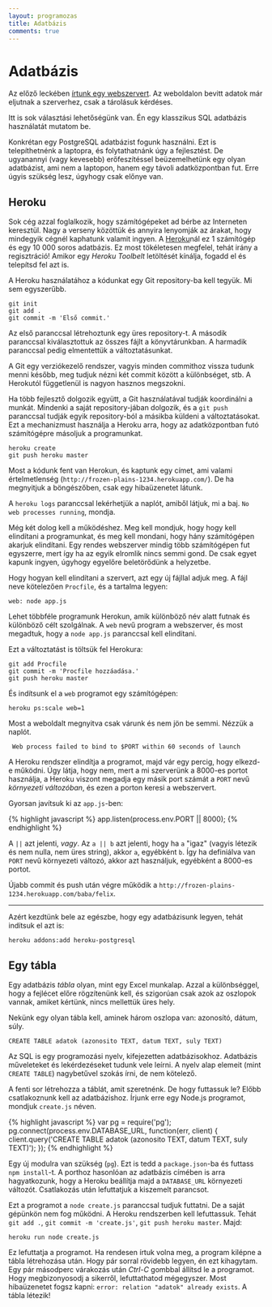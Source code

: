 ```yaml
---
layout: programozas
title: Adatbázis
comments: true
---
```


# Adatbázis

Az előző leckében [írtunk egy webszervert](../3). Az weboldalon bevitt adatok már eljutnak a szerverhez,
csak a tárolásuk kérdéses.

Itt is sok választási lehetőségünk van. Én egy klasszikus SQL adatbázis használatát mutatom be.

Konkrétan egy PostgreSQL adatbázist fogunk használni. Ezt is telepíthetnénk a laptopra, és folytathatnánk
úgy a fejlesztést. De ugyanannyi (vagy kevesebb) erőfeszítéssel beüzemelhetünk egy olyan adatbázist, ami
nem a laptopon, hanem egy távoli adatközpontban fut. Erre úgyis szükség lesz, úgyhogy csak előnye van.

## Heroku

Sok cég azzal foglalkozik, hogy számítógépeket ad bérbe az Interneten keresztül. Nagy a verseny közöttük
és annyira lenyomják az árakat, hogy mindegyik cégnél kaphatunk valamit ingyen.
A [Heroku](https://www.heroku.com/)nál ez 1 számítógép és egy 10 000 soros adatbázis.
Ez most tökéletesen megfelel, tehát irány a regisztráció!
Amikor egy _Heroku Toolbelt_ letöltését kínálja, fogadd el és telepítsd fel azt is.

A Heroku használatához a kódunkat egy Git repository-ba kell tegyük. Mi sem egyszerűbb.

    git init
    git add .
    git commit -m 'Első commit.'

Az első paranccsal létrehoztunk egy üres repository-t.
A második paranccsal kiválasztottuk az összes fájlt a könyvtárunkban.
A harmadik paranccsal pedig elmentettük a változtatásunkat.

A Git egy verziókezelő rendszer, vagyis minden commithoz vissza tudunk menni később, meg tudjuk nézni
két commit között a különbséget, stb. A Herokutól függetlenül is nagyon hasznos megszokni.

Ha több fejlesztő dolgozik együtt, a Git használatával tudják koordinálni a munkát. Mindenki a
saját repository-jában dolgozik, és a `git push` paranccsal tudják egyik repository-ból a másikba
küldeni a változtatásokat. Ezt a mechanizmust használja a Heroku arra, hogy az adatközpontban futó
számítógépre másoljuk a programunkat.

    heroku create
    git push heroku master

Most a kódunk fent van Herokun, és kaptunk egy címet, ami valami értelmetlenség
(`http://frozen-plains-1234.herokuapp.com/`). De ha megnyitjuk a böngészőben, csak egy hibaüzenetet látunk.

A `heroku logs` paranccsal lekérhetjük a naplót, amiből látjuk, mi a baj. `No web processes running`, mondja.

Még két dolog kell a működéshez. Meg kell mondjuk, hogy hogy kell elindítani a programunkat, és meg
kell mondani, hogy hány számítógépen akarjuk elindítani.
Egy rendes webszerver mindig több számítógépen fut egyszerre, mert így ha az egyik elromlik nincs semmi gond.
De csak egyet kapunk ingyen, úgyhogy egyelőre beletörődünk a helyzetbe.

Hogy hogyan kell elindítani a szervert, azt egy új fájllal adjuk meg. A fájl neve kötelezően `Procfile`,
és a tartalma legyen:

    web: node app.js

Lehet többféle programunk Herokun, amik különböző név alatt futnak és különböző célt szolgálnak. A `web`
nevű program a webszerver, és most megadtuk, hogy a `node app.js` paranccsal kell elindítani.

Ezt a változtatást is töltsük fel Herokura:

    git add Procfile
    git commit -m 'Procfile hozzáadása.'
    git push heroku master

És indítsunk el a `web` programot egy számítógépen:

    heroku ps:scale web=1

Most a weboldalt megnyitva csak várunk és nem jön be semmi. Nézzük a naplót.

     Web process failed to bind to $PORT within 60 seconds of launch

A Heroku rendszer elindítja a programot, majd vár egy percig, hogy elkezd-e működni.
Úgy látja, hogy nem, mert a mi szerverünk a 8000-es portot használja, a Heroku viszont megadja egy
másik port számát a `PORT` nevű _környezeti változóban_, és ezen a porton keresi a webszervert.

Gyorsan javítsuk ki az `app.js`-ben:

{% highlight javascript %}
app.listen(process.env.PORT || 8000);
{% endhighlight %}

A `||` azt jelenti, _vagy_. Az `a || b` azt jelenti, hogy ha `a` "igaz" (vagyis létezik és
nem nulla, nem üres string), akkor `a`, egyébként `b`. Így ha definiálva van `PORT` nevű
környezeti változó, akkor azt használjuk, egyébként a 8000-es portot.

Újabb commit és push után végre működik a `http://frozen-plains-1234.herokuapp.com/baba/felix`.

---

Azért kezdtünk bele az egészbe, hogy egy adatbázisunk legyen, tehát indítsuk el azt is:

    heroku addons:add heroku-postgresql

## Egy tábla

Egy adatbázis _tábla_ olyan, mint egy Excel munkalap. Azzal a különbséggel, hogy a fejlécet előre
rögzítenünk kell, és szigorúan csak azok az oszlopok vannak, amiket kértünk, nincs mellettük üres hely.

Nekünk egy olyan tábla kell, aminek három oszlopa van: azonosító, dátum, súly.

    CREATE TABLE adatok (azonosito TEXT, datum TEXT, suly TEXT)

Az SQL is egy programozási nyelv, kifejezetten adatbázisokhoz. Adatbázis műveleteket és lekérdezéseket
tudunk vele leírni. A nyelv alap elemeit (mint `CREATE TABLE`) nagybetűvel szokás írni, de nem
kötelező.

A fenti sor létrehozza a táblát, amit szeretnénk. De hogy futtassuk le? Előbb csatlakoznunk kell az
adatbázishoz. Írjunk erre egy Node.js programot, mondjuk `create.js` néven.

{% highlight javascript %}
var pg = require('pg');
pg.connect(process.env.DATABASE_URL, function(err, client) {
  client.query('CREATE TABLE adatok (azonosito TEXT, datum TEXT, suly TEXT)');
});
{% endhighlight %}

Egy új modulra van szükség (`pg`). Ezt is tedd a `package.json`-ba és futtass `npm install`-t.
A porthoz hasonlóan az adatbázis címében is arra hagyatkozunk, hogy a Heroku beállítja majd a
`DATABASE_URL` környezeti változót. Csatlakozás után lefuttatjuk a kiszemelt parancsot.

Ezt a programot a `node create.js` paranccsal tudjuk futtatni. De a saját gépünkön nem fog működni.
A Heroku rendszerben kell lefuttassuk. Tehát `git add .`, `git commit -m 'create.js'`, `git push heroku master`.
Majd:

    heroku run node create.js

Ez lefuttatja a programot. Ha rendesen írtuk volna meg, a program kilépne a tábla létrehozása után.
Hogy pár sorral rövidebb legyen, én ezt kihagytam. Egy pár másodperc várakozás után _Ctrl-C_ gombbal
állítsd le a programot. Hogy megbizonyosodj a sikerről, lefuttathatod mégegyszer.
Most hibaüzenetet fogsz kapni: `error: relation "adatok" already exists`. A tábla létezik!


